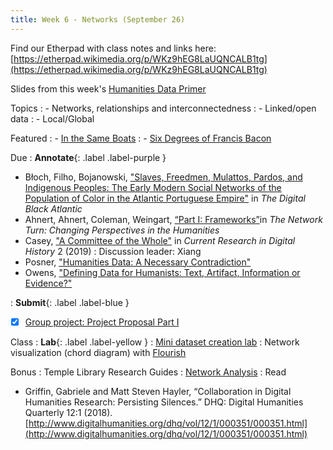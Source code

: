 ```yaml
---
title: Week 6 - Networks (September 26)
---
```

Find our Etherpad with class notes and links here: [https://etherpad.wikimedia.org/p/WKz9hEG8LaUQNCALB1tg](https://etherpad.wikimedia.org/p/WKz9hEG8LaUQNCALB1tg)

Slides from this week's [Humanities Data Primer](https://docs.google.com/presentation/d/e/2PACX-1vStzA0phHAcZb6AEwUTswxEv5w6jHaD1Mb4N6jr-uxzXWPZJUZFOJ2JqlwvRNRlQ5tEW0fyuHF1b7eO/pub?start=false&loop=false&delayms=3000)

Topics
: - Networks, relationships and interconnectedness
: - Linked/open data
: - Local/Global

Featured
: - [In the Same Boats](https://sameboats.org/)
: - [Six Degrees of Francis Bacon](http://www.sixdegreesoffrancisbacon.com/)

Due
: **Annotate**{: .label .label-purple }
  - Błoch, Filho, Bojanowski, ["Slaves, Freedmen, Mulattos, Pardos, and Indigenous Peoples: The Early Modern Social Networks of the Population of Color in the Atlantic Portuguese Empire"](https://github.com/HIST5152/pdfs/blob/main/BlochFilhoBojanowski_SlavesFreedmenMulattosPardosandIndigenousPeoples.pdf?raw=true) in *The Digital Black Atlantic*
  - Ahnert, Ahnert, Coleman, Weingart, [“Part I: Frameworks”](https://github.com/HIST5152/pdfs/blob/main/AhnertColemanWeingart_TheNetworkTurn_PartI.pdf?raw=true)in *The Network Turn: Changing Perspectives in the Humanities*
  - Casey, ["A Committee of the Whole"](https://crdh.rrchnm.org/essays/v02-02-a-committee-of-the-whole/) in *Current Research in Digital History* 2 (2019)
: Discussion leader: Xiang
  - Posner, ["Humanities Data: A Necessary Contradiction"](http://miriamposner.com/blog/humanities-data-a-necessary-contradiction/)
  - Owens, ["Defining Data for Humanists: Text, Artifact, Information or Evidence?"](http://journalofdigitalhumanities.org/1-1/defining-data-for-humanists-by-trevor-owens/)

: **Submit**{: .label .label-blue }
  - [x] [Group project: Project Proposal Part I](https://hist5152.github.io/fall22/assignments/#due-by-5pm-september-26-2022)


Class
: **Lab**{: .label .label-yellow } 
: [Mini dataset creation lab](https://github.com/HIST5152/labs/blob/main/networks.md)
: Network visualization (chord diagram) with [Flourish](https://app.flourish.studio/projects)

Bonus
: Temple Library Research Guides
    : [Network Analysis](https://guides.temple.edu/network-analysis)
: Read
- Griffin, Gabriele and Matt Steven Hayler, “Collaboration in Digital Humanities Research: Persisting Silences.” DHQ: Digital Humanities Quarterly 12:1 (2018). [http://www.digitalhumanities.org/dhq/vol/12/1/000351/000351.html](http://www.digitalhumanities.org/dhq/vol/12/1/000351/000351.html)
